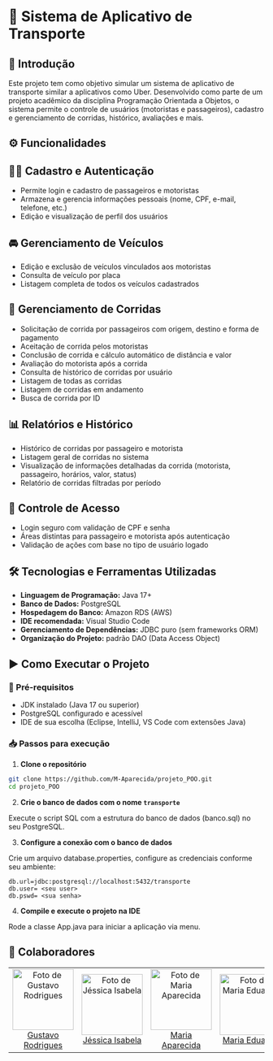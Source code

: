 # 🚗 Sistema de Aplicativo de Transporte

## 📌 Introdução

Este projeto tem como objetivo simular um sistema de aplicativo de transporte similar a aplicativos como Uber. Desenvolvido como parte de um projeto acadêmico da disciplina Programação Orientada a Objetos, o sistema permite o controle de usuários (motoristas e passageiros), cadastro e gerenciamento de corridas, histórico, avaliações e mais.



## ⚙️ Funcionalidades

## 🧑‍💼 Cadastro e Autenticação
- Permite login e cadastro de passageiros e motoristas
- Armazena e gerencia informações pessoais (nome, CPF, e-mail, telefone, etc.)
- Edição e visualização de perfil dos usuários

## 🚘 Gerenciamento de Veículos
- Edição e exclusão de veículos vinculados aos motoristas
- Consulta de veículo por placa
- Listagem completa de todos os veículos cadastrados

## 🧾 Gerenciamento de Corridas
- Solicitação de corrida por passageiros com origem, destino e forma de pagamento
- Aceitação de corrida pelos motoristas
- Conclusão de corrida e cálculo automático de distância e valor
- Avaliação do motorista após a corrida
- Consulta de histórico de corridas por usuário
- Listagem de todas as corridas
- Listagem de corridas em andamento
- Busca de corrida por ID

## 📊 Relatórios e Histórico
- Histórico de corridas por passageiro e motorista
- Listagem geral de corridas no sistema
- Visualização de informações detalhadas da corrida (motorista, passageiro, horários, valor, status)
- Relatório de corridas filtradas por período

## 🔐 Controle de Acesso
- Login seguro com validação de CPF e senha
- Áreas distintas para passageiro e motorista após autenticação
- Validação de ações com base no tipo de usuário logado  



## 🛠️ Tecnologias e Ferramentas Utilizadas

- **Linguagem de Programação:** Java 17+
- **Banco de Dados:** PostgreSQL
- **Hospedagem do Banco:** Amazon RDS (AWS)
- **IDE recomendada:** Visual Studio Code
- **Gerenciamento de Dependências:** JDBC puro (sem frameworks ORM)
- **Organização do Projeto:** padrão DAO (Data Access Object)



## ▶️ Como Executar o Projeto

### 🔧 Pré-requisitos

- JDK instalado (Java 17 ou superior)
- PostgreSQL configurado e acessível
- IDE de sua escolha (Eclipse, IntelliJ, VS Code com extensões Java)

### 📥 Passos para execução

1. **Clone o repositório**

```bash
git clone https://github.com/M-Aparecida/projeto_POO.git
cd projeto_POO
```
2. **Crie o banco de dados com o nome `transporte`**

Execute o script SQL com a estrutura do banco de dados (banco.sql) no seu PostgreSQL.

3. **Configure a conexão com o banco de dados**

Crie um arquivo database.properties, configure as credenciais conforme seu ambiente:

```
db.url=jdbc:postgresql://localhost:5432/transporte
db.user= <seu user>
db.pswd= <sua senha>
```

4. **Compile e execute o projeto na IDE**

Rode a classe App.java para iniciar a aplicação via menu.


## 🤝 Colaboradores
<table align="center">
  <tr>    
    <td align="center">
      <a href="https://github.com/Difierro">
        <img src="https://avatars.githubusercontent.com/u/113316680?v=4" width="120px;" alt="Foto de Gustavo Rodrigues"/><br>
        Gustavo Rodrigues
      </a>
    </td>
    <td align="center">
      <a href="https://github.com/Jessicaisabela">
        <img src="https://avatars.githubusercontent.com/u/147560889?v=4" width="120px;" alt="Foto de Jéssica Isabela"/><br>
        Jéssica Isabela
      </a>
    </td>
    <td align="center">
      <a href="https://github.com/M-Aparecida">
        <img src="https://avatars.githubusercontent.com/u/143430124?v=4" width="120px;" alt="Foto de Maria Aparecida"/><br>
        Maria Aparecida
      </a>
    </td>
    <td align="center">
      <a href="https://github.com/euduar-da">
        <img src="https://avatars.githubusercontent.com/u/114101163?v=4" width="120px;" alt="Foto de Maria Eduarda"/><br>
        Maria Eduarda
      </a>
    </td>
  </tr>
</table>
